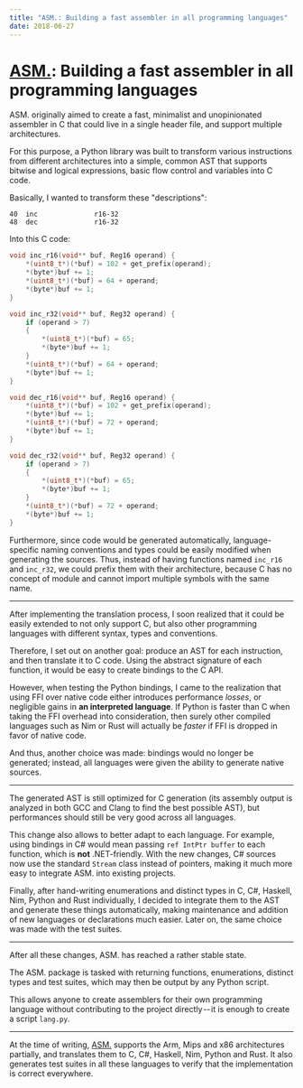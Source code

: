 ```yaml
---
title: "ASM.: Building a fast assembler in all programming languages"
date: 2018-06-27
---
```


# [ASM.](https://github.com/71/asmdot): Building a fast assembler in all programming languages

ASM. originally aimed to create a fast, minimalist and unopinionated assembler
in C that could live in a single header file, and support multiple
architectures.

For this purpose, a Python library was built to transform various instructions
from different architectures into a simple, common AST that supports bitwise and
logical expressions, basic flow control and variables into C code.

Basically, I wanted to transform these "descriptions":

```
40  inc              r16-32  
48  dec              r16-32
```

Into this C code:

```c
void inc_r16(void** buf, Reg16 operand) {  
    *(uint8_t*)(*buf) = 102 + get_prefix(operand);  
    *(byte*)buf += 1;  
    *(uint8_t*)(*buf) = 64 + operand;  
    *(byte*)buf += 1;  
}

void inc_r32(void** buf, Reg32 operand) {  
    if (operand > 7)  
    {  
        *(uint8_t*)(*buf) = 65;  
        *(byte*)buf += 1;  
    }  
    *(uint8_t*)(*buf) = 64 + operand;  
    *(byte*)buf += 1;  
}

void dec_r16(void** buf, Reg16 operand) {  
    *(uint8_t*)(*buf) = 102 + get_prefix(operand);  
    *(byte*)buf += 1;  
    *(uint8_t*)(*buf) = 72 + operand;  
    *(byte*)buf += 1;  
}

void dec_r32(void** buf, Reg32 operand) {  
    if (operand > 7)  
    {  
        *(uint8_t*)(*buf) = 65;  
        *(byte*)buf += 1;  
    }  
    *(uint8_t*)(*buf) = 72 + operand;  
    *(byte*)buf += 1;  
}
```

Furthermore, since code would be generated automatically, language-specific
naming conventions and types could be easily modified when generating the
sources. Thus, instead of having functions named `inc_r16` and `inc_r32`, we
could prefix them with their architecture, because C has no concept of module
and cannot import multiple symbols with the same name.

---

After implementing the translation process, I soon realized that it could be
easily extended to not only support C, but also other programming languages with
different syntax, types and conventions.

Therefore, I set out on another goal: produce an AST for each instruction, and
then translate it to C code. Using the abstract signature of each function, it
would be easy to create bindings to the C API.

However, when testing the Python bindings, I came to the realization that using
FFI over native code either introduces performance _losses_, or negligible gains
in **an interpreted language**. If Python is faster than C when taking the FFI
overhead into consideration, then surely other compiled languages such as Nim or
Rust will actually be _faster_ if FFI is dropped in favor of native code.

And thus, another choice was made: bindings would no longer be generated;
instead, all languages were given the ability to generate native sources.

---

The generated AST is still optimized for C generation (its assembly output is
analyzed in both GCC and Clang to find the best possible AST), but performances
should still be very good across all languages.

This change also allows to better adapt to each language. For example, using
bindings in C# would mean passing `ref IntPtr buffer` to each function, which is
**not** .NET-friendly. With the new changes, C# sources now use the standard
`Stream` class instead of pointers, making it much more easy to integrate ASM.
into existing projects.

Finally, after hand-writing enumerations and distinct types in C, C#, Haskell,
Nim, Python and Rust individually, I decided to integrate them to the AST and
generate these things automatically, making maintenance and addition of new
languages or declarations much easier. Later on, the same choice was made with
the test suites.

---

After all these changes, ASM. has reached a rather stable state.

The ASM. package is tasked with returning functions, enumerations, distinct
types and test suites, which may then be output by any Python script.

This allows anyone to create assemblers for their own programming language
without contributing to the project directly -- it is enough to create a script
`lang.py`.

---

At the time of writing, [ASM.](https://github.com/71/asmdot) supports the Arm,
Mips and x86 architectures partially, and translates them to C, C#, Haskell,
Nim, Python and Rust. It also generates test suites in all these languages to
verify that the implementation is correct everywhere.
